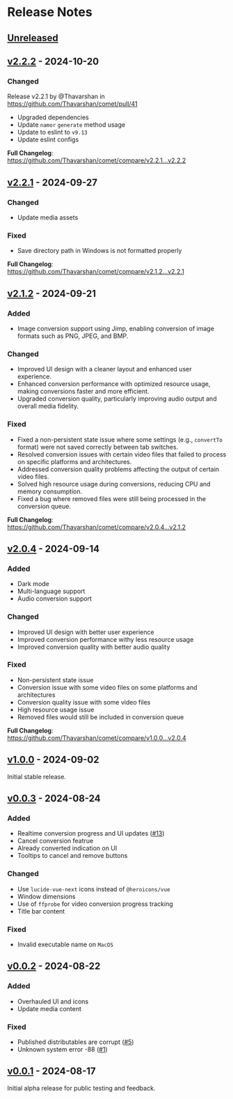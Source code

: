 # Release Notes

## [Unreleased](https://github.com/Thavarshan/comet/compare/v2.2.2...HEAD)

## [v2.2.2](https://github.com/Thavarshan/comet/compare/v2.2.1...v2.2.2) - 2024-10-20

### Changed

Release v2.2.1 by @Thavarshan in https://github.com/Thavarshan/comet/pull/41

* Upgraded dependencies
* Update `namor` `generate` method usage
* Update to eslint to `v9.13`
* Update eslint configs

**Full Changelog**: https://github.com/Thavarshan/comet/compare/v2.2.1...v2.2.2

## [v2.2.1](https://github.com/Thavarshan/comet/compare/v2.1.2...v2.2.1) - 2024-09-27

### Changed

- Update media assets

### Fixed

- Save directory path in Windows is not formatted properly

**Full Changelog**: https://github.com/Thavarshan/comet/compare/v2.1.2...v2.2.1

## [v2.1.2](https://github.com/Thavarshan/comet/compare/v2.0.4...v2.1.2) - 2024-09-21

### Added

- Image conversion support using Jimp, enabling conversion of image formats such as PNG, JPEG, and BMP.

### Changed

- Improved UI design with a cleaner layout and enhanced user experience.
- Enhanced conversion performance with optimized resource usage, making conversions faster and more efficient.
- Upgraded conversion quality, particularly improving audio output and overall media fidelity.

### Fixed

- Fixed a non-persistent state issue where some settings (e.g., `convertTo` format) were not saved correctly between tab switches.
- Resolved conversion issues with certain video files that failed to process on specific platforms and architectures.
- Addressed conversion quality problems affecting the output of certain video files.
- Solved high resource usage during conversions, reducing CPU and memory consumption.
- Fixed a bug where removed files were still being processed in the conversion queue.

**Full Changelog**: https://github.com/Thavarshan/comet/compare/v2.0.4...v2.1.2

## [v2.0.4](https://github.com/Thavarshan/comet/compare/v1.0.0...v2.0.4) - 2024-09-14

### Added

- Dark mode
- Multi-language support
- Audio conversion support

### Changed

- Improved UI design with better user experience
- Improved conversion performance withy less resource usage
- Improved conversion quality with better audio quality

### Fixed

- Non-persistent state issue
- Conversion issue with some video files on some platforms and architectures
- Conversion quality issue with some video files
- High resource usage issue
- Removed files would still be included in conversion queue

**Full Changelog**: https://github.com/Thavarshan/comet/compare/v1.0.0...v2.0.4

## [v1.0.0](https://github.com/Thavarshan/comet/compare/v0.0.3...v1.0.0) - 2024-09-02

Initial stable release.

## [v0.0.3](https://github.com/Thavarshan/comet/compare/v0.0.2...v0.0.3) - 2024-08-24

### Added

- Realtime conversion progress and UI updates ([#13](https://github.com/Thavarshan/comet/issues/13))
- Cancel conversion featrue
- Already converted indication on UI
- Tooltips to cancel and remove buttons

### Changed

- Use `lucide-vue-next` icons instead of `@heroicons/vue`
- Window dimensions
- Use of `ffprobe` for video conversion progress tracking
- Title bar content

### Fixed

- Invalid executable name on `MacOS`

## [v0.0.2](https://github.com/Thavarshan/comet/compare/v0.0.1...v0.0.2) - 2024-08-22

### Added

- Overhauled UI and icons
- Update media content

### Fixed

- Published distributables are corrupt ([#5](https://github.com/Thavarshan/comet/issues/5))
- Unknown system error -88 ([#1](https://github.com/Thavarshan/comet/issues/1))

## [v0.0.1](https://github.com/Thavarshan/comet/compare/v0.0.0...v0.0.1) - 2024-08-17

Initial alpha release for public testing and feedback.
